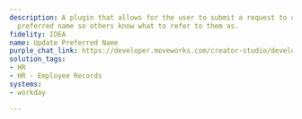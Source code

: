 ```yaml
---
description: A plugin that allows for the user to submit a request to change their
  preferred name so others know what to refer to them as.
fidelity: IDEA
name: Update Preferred Name
purple_chat_link: https://developer.moveworks.com/creator-studio/developer-tools/purple-chat-builder/?workspace=%7B%22title%22%3A%22My+Workspace%22%2C%22botSettings%22%3A%7B%22name%22%3A%22%22%2C%22imageUrl%22%3A%22%22%7D%2C%22mocks%22%3A%5B%7B%22id%22%3A7708%2C%22title%22%3A%22New+Mock%22%2C%22transcript%22%3A%7B%22settings%22%3A%7B%22colorStyle%22%3A%22LIGHT%22%2C%22startTime%22%3A%2211%3A43+AM%22%2C%22defaultPerson%22%3A%22CHRISTINE%22%2C%22editable%22%3Atrue%2C%22botName%22%3A%22%22%2C%22botImageUrl%22%3A%22%22%7D%2C%22messages%22%3A%5B%7B%22from%22%3A%22USER%22%2C%22text%22%3A%22I+need+to+set+up+my+preferred+name+in+Workday.%22%7D%2C%7B%22from%22%3A%22BOT%22%2C%22text%22%3A%22Sure%2C+I+can+help+you+with+setting+up+your+preferred+name+in+Workday.+What+is+your+preferred+name%3F%22%7D%2C%7B%22from%22%3A%22USER%22%2C%22text%22%3A%22%3Cp%3EIt%27s+Christie.%3Cbr%3E%3C%2Fp%3E%22%7D%2C%7B%22from%22%3A%22BOT%22%2C%22text%22%3A%22%3Cp%3EOkay%2C+you+want+to+set+your+preferred+name+to+%3Cb%3EChristie%3C%2Fb%3E.%3Cbr%3E%3C%2Fp%3E%22%2C%22cards%22%3A%5B%7B%22title%22%3A%22%3Cp%3EPlease+confirm+your+preferred+name%3Cbr%3E%3C%2Fp%3E%22%2C%22text%22%3A%22%3Cp%3E%3Cb%3EPreferred+Name%3A+%3C%2Fb%3EChristie%3Cbr%3E%3C%2Fp%3E%22%2C%22buttons%22%3A%5B%7B%22style%22%3A%22PRIMARY%22%2C%22text%22%3A%22Update+in+Workday%22%7D%2C%7B%22text%22%3A%22Edit+Preferred+Name%22%7D%2C%7B%22text%22%3A%22Cancel%22%7D%5D%7D%5D%7D%5D%7D%7D%5D%7D
solution_tags:
- HR
- HR - Employee Records
systems:
- workday

---
```

